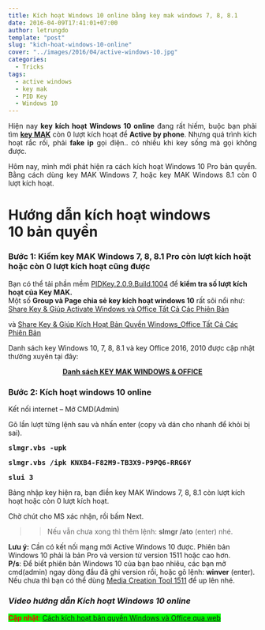 ```yaml
---
title: Kích hoạt Windows 10 online bằng key mak windows 7, 8, 8.1
date: 2016-04-09T17:41:01+07:00
author: letrungdo
template: "post"
slug: "kich-hoat-windows-10-online"
cover: "../images/2016/04/active-windows-10.jpg"
categories:
  - Tricks
tags:
  - active windows
  - key mak
  - PID Key
  - Windows 10
---
```

<p style="text-align: justify;">
  Hiện nay <strong>key kích hoạt Windows 10 online</strong> đang rất hiếm, buộc bạn phải tìm <a href="/tag/key-mak/" target="_blank" rel="noopener noreferrer"><strong>key MAK</strong></a> còn 0 lượt kích hoạt để <strong>Active by phone</strong>. Nhưng quá trình kích hoạt rắc rối, phải <strong>fake ip</strong> gọi điện.. có nhiều khi key sống mà gọi không được.
</p>

<p style="text-align: justify;">
  Hôm nay, mình mới phát hiện ra cách kích hoạt Windows 10 Pro bản quyền. Bằng cách dùng key MAK Windows 7, hoặc key MAK Windows 8.1 còn 0 lượt kích hoạt.
</p>

# Hướng dẫn kích hoạt windows 10 bản quyền

### Bước 1: Kiếm key MAK Windows 7, 8, 8.1 Pro còn lượt kích hoặt hoặc còn 0 lượt kích hoạt cũng được

<div>
  Bạn có thể tải phần mềm <a href="https://drive.google.com/uc?export=download&id=0B13VnLlrzn7LUDExdmxVYXAxNG8" target="_blank" rel="noopener noreferrer">PIDKey.2.0.9.Build.1004</a> để <strong>kiểm tra số lượt kích hoạt của Key MAK.</strong>
</div>

<div>
</div>

<div>
  Một số <strong>Group và Page chia sẻ key kích hoạt windows 10</strong> rất sôi nổi như:
</div>

<div>
  <div class="_19sz">
    <div class="_19s-">
      <div>
        <div>
          <div>
            <span class="_33vv"><a href="https://www.facebook.com/Share-Key-Gi%C3%BAp-Activate-Windows-v%C3%A0-Office-T%E1%BA%A5t-C%E1%BA%A3-C%C3%A1c-Phi%C3%AAn-B%E1%BA%A3n-906023256104032/" target="_blank" rel="noopener">Share Key & Giúp Activate Windows và Office Tất Cả Các Phiên Bản</a></span>
          </div>
        </div>
      </div>
    </div>
  </div>
  
  <p>
    và <a href="http://www.fb.com/groups/trogiup24h/" target="_blank" rel="noopener noreferrer">Share Key & Giúp Kích Hoạt Bản Quyền Windows_Office Tất Cả Các Phiên Bản</a>
  </p>
</div>

<div>
  Danh sách key Windows 10, 7, 8, 8.1 và key Office 2016, 2010 được cập nhật thường xuyên tại đây:
</div>

<p style="text-align: center;">
  <strong><span class="td_text_highlight_marker_red td_text_highlight_marker td_text_highlight_marker_green" style="color: #ff0000;"><a href="https://goo.gl/y5VcCX" target="_blank" rel="noopener">Danh sách KEY MAK WINDOWS & OFFICE</a></span></strong>
</p>

### Bước 2: Kích hoạt windows 10 online

Kết nối internet – Mở CMD(Admin)

Gõ lần lượt từng lệnh sau và nhấn enter (copy và dán cho nhanh để khỏi bị sai).

<pre><strong>slmgr.vbs -upk</strong></pre>

<pre><strong>slmgr.vbs /ipk KNXB4-F82M9-TB3X9-P9PQ6-RRG6Y</strong></pre>

<pre><strong>slui 3</strong></pre>

Bảng nhập key hiện ra, bạn điền key MAK Windows 7, 8, 8.1 còn lượt kích hoạt hoặc còn 0 lượt kích hoạt.

Chờ chút cho MS xác nhận, rồi bấm Next.

>> Nếu vẫn chưa xong thì thêm lệnh: **slmgr /ato** (enter) nhé.

<div>
  <strong>Lưu ý:</strong> Cần có kết nối mạng mới Active Windows 10 được. Phiên bản Windows 10 phải là bản Pro và version từ version 1511 hoặc cao hơn.
</div>

<div>
</div>

<div>
  <strong>P/s</strong>: Để biết phiên bản Windows 10 của bạn bao nhiêu, các bạn mở cmd(admin) ngay dòng đầu đã ghi version rồi, hoặc gõ lệnh: <strong>winver</strong> (enter).
</div>

<div>
  Nếu chưa thì bạn có thể dùng <a href="http://go.microsoft.com/fwlink/?LinkId=691209" target="_blank" rel="noopener noreferrer">Media Creation Tool 1511</a> để up lên nhé.
</div>

### _**Video hướng dẫn Kích hoạt Windows 10 online**_



<span style="color: #ff0000; background-color: #00ff00;"><strong>Cập nhật</strong>: <a href="/kich-hoat-ban-quyen-windows-va-office-qua-web/" target="_blank" rel="noopener">Cách kích hoạt bản quyền Windows và Office qua web</a></span>